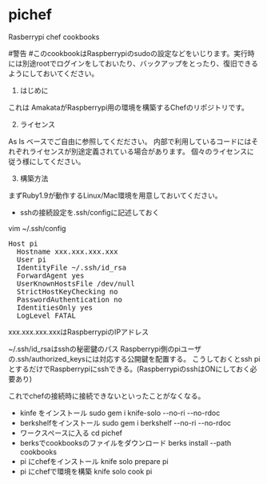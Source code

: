 pichef
======

Rasberrypi chef cookbooks

#警告
#このcookbookはRaspberrypiのsudoの設定などをいじります。実行時には別途rootでログインをしておいたり、バックアップをとったり、復旧できるようにしておいてください。

1. はじめに

これは AmakataがRaspberrypi用の環境を構築するChefのリポジトリです。

2. ライセンス

As Is ベースでご自由に参照してくだださい。
内部で利用しているコードにはそれぞれライセンスが別途定義されている場合があります。
個々のライセンスに従う様にしてください。

3. 構築方法

まずRuby1.9が動作するLinux/Mac環境を用意しておいてください。


* sshの接続設定を.ssh/configに記述しておく

vim ~/.ssh/config
<pre>
Host pi
  Hostname xxx.xxx.xxx.xxx
  User pi
  IdentityFile ~/.ssh/id_rsa
  ForwardAgent yes
  UserKnownHostsFile /dev/null
  StrictHostKeyChecking no
  PasswordAuthentication no
  IdentitiesOnly yes
  LogLevel FATAL
</pre>

xxx.xxx.xxx.xxxはRaspberrypiのIPアドレス

~/.ssh/id_rsaはsshの秘密鍵のパス
Raspberrypi側のpiユーザの.ssh/authorized_keysには対応する公開鍵を配置する。
こうしておくとssh piとするだけでRaspberrypiにsshできる。(RaspberrypiのsshはONにしておく必要あり)

これでchefの接続時に接続できないといったことがなくなる。

* kinfe をインストール
sudo gem i knife-solo --no-ri --no-rdoc
* berkshelfをインストール
sudo gem i berkshelf --no-ri --no-rdoc
* ワークスペースに入る
cd pichef
* berksでcookbooksのファイルをダウンロード
berks install --path cookbooks
* pi にchefをインストール
knife solo prepare pi
* pi にchefで環境を構築
knife solo cook pi



